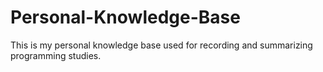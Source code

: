 # Personal-Knowledge-Base
This is my personal knowledge base used for recording and summarizing programming studies.
